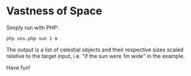 Vastness of Space
=================

Simply run with PHP:
```
php vos.php sun 1 m
```

The output is a list of celestial objects and their respective sizes scaled
relative to the target input, i.e. "if the sun were 1m wide" in the example.

Have fun!
